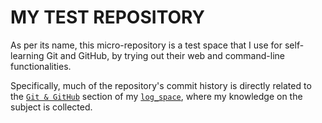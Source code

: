 # MY TEST REPOSITORY

As per its name, this micro-repository is a test space that I use for
self-learning Git and GitHub, by trying out their web and command-line
functionalities.

Specifically, much of the repository's commit history is directly related to the
[`Git & GitHub`](https://feat-fear.github.io/logSpace/docs/coding/git_survival/)
section of my [`log_space`](https://feat-fear.github.io/logSpace/), where my
knowledge on the subject is collected.
